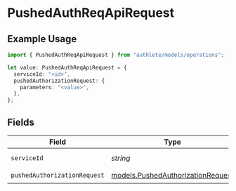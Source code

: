 # PushedAuthReqApiRequest

## Example Usage

```typescript
import { PushedAuthReqApiRequest } from "authlete/models/operations";

let value: PushedAuthReqApiRequest = {
  serviceId: "<id>",
  pushedAuthorizationRequest: {
    parameters: "<value>",
  },
};
```

## Fields

| Field                                                                           | Type                                                                            | Required                                                                        | Description                                                                     |
| ------------------------------------------------------------------------------- | ------------------------------------------------------------------------------- | ------------------------------------------------------------------------------- | ------------------------------------------------------------------------------- |
| `serviceId`                                                                     | *string*                                                                        | :heavy_check_mark:                                                              | A service ID.                                                                   |
| `pushedAuthorizationRequest`                                                    | [models.PushedAuthorizationRequest](../../models/pushedauthorizationrequest.md) | :heavy_check_mark:                                                              | N/A                                                                             |